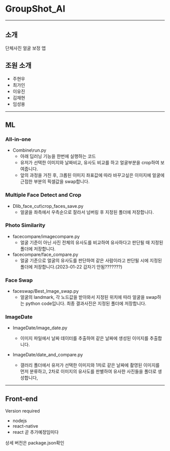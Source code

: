 # GroupShot_AI

---

## 소개

단체사진 얼굴 보정 앱

## 조원 소개

- 주현우
- 최가인
- 이유진
- 김재현
- 임성용

---

## ML

### All-in-one

- Combine\run.py
  - 아래 딥러닝 기능을 한번에 실행하는 코드
  - 유저가 선택한 이미지와 날짜비교, 유사도 비교를 하고 얼굴부분을 crop하여 보여줍니다.
  - 앞의 과정을 거친 후, 크롭된 이미지 좌표값에 따라 바꾸고싶은 이미지에 얼굴에 근접한 부분의 픽셀값을 swap합니다.

### Multiple Face Detect and Crop

- Dlib_face_cut\crop_faces_save.py
  - 얼굴을 좌측에서 우측순으로 잘라서 넘버링 후 지정된 폴더에 저장합니다.

### Photo Similarity

- facecompare/imagecompare.py
  - 얼굴 기준이 아닌 사진 전체의 유사도를 비교하여 유사하다고 판단될 때 지정된 폴더에 저장합니다.
- facecompare/face_compare.py
  - 얼굴 기준으로 얼굴의 유사도를 판단하여 같은 사람이라고 판단될 시에 지정된 폴더에 저장합니다.(2023-01-22 갑자기 안됨???????)

### Face Swap

- faceswap/Best_Image_swap.py
  - 얼굴의 landmark, 각 노드값을 받아와서 지정된 위치에 따라 얼굴을 swap하는 python code입니다. 최종 결과사진은 지정된 폴더에 저장합니다.

### ImageDate

- ImageDate/image_date.py
  - 이미지 파일에서 날짜 데이터를 추출하여 같은 날짜에 생성된 이미지를 추출합니다.

- ImageDate/date_and_compare.py
  - 갤러리 폴더에서 유저가 선택한 이미지와 1차로 같은 날짜에 촬영된 이미지를 먼저 분류하고, 2차로 이미지의 유사도를 판별하여 유사한 사진들을 폴더로 생성합니다,

---

## Front-end

Version required

- nodejs
- react-native
- react
  곧 추가예정임미다

상세 버전은 package.json확인
